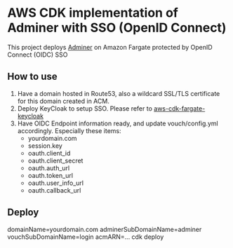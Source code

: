 # AWS CDK implementation of Adminer with SSO (OpenID Connect)
This project deploys [Adminer](https://www.adminer.org/) on Amazon Fargate protected by OpenID Connect (OIDC) SSO

## How to use
1. Have a domain hosted in Route53, also a wildcard SSL/TLS certificate for this domain created in ACM.
2. <Optional> Deploy KeyCloak to setup SSO. Please refer to  [aws-cdk-fargate-keycloak](https://github.com/frankhefeng/aws-cdk-fargate-keycloak)
3. Have OIDC Endpoint information ready, and update vouch/config.yml accordingly.  Especially these items:
    - yourdomain.com
    - session.key
    - oauth.client_id
    - oauth.client_secret
    - oauth.auth_url
    - oauth.token_url
    - oauth.user_info_url
    - oauth.callback_url

## Deploy
domainName=yourdomain.com adminerSubDomainName=adminer vouchSubDomainName=login acmARN=... cdk deploy